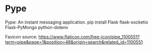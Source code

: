 # Pype
Pype: An instant messaging application.
pip install Flask flask-socketio Flask-PyMongo python-dotenv

Favicon source: https://www.flaticon.com/free-icon/pipe_1100551?term=pipe&page=1&position=48&origin=search&related_id=1100551